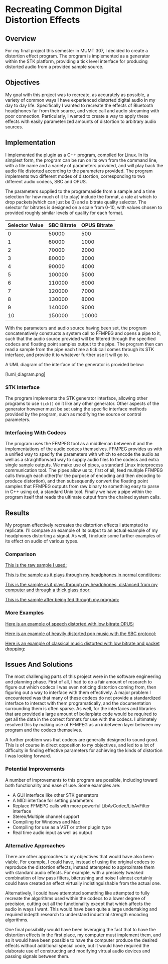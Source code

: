 # Recreating Common Digital Distortion Effects

## Overview

For my final project this semester in MUMT 307, I decided to create a distortion effect program. The program is implemented as a generator within the STK platform, providing a tick level interface for producing distorted audio from a provided sample source. 

## Objectives

My goal with this project was to recreate, as accurately as possible, a variety of common ways I have experienced distorted digital audio in my day to day life. Specifically I wanted to recreate the effects of Bluetooth headphones far from their source, and voice call and audio streaming with poor connection. Particularly, I wanted to create a way to apply these effects with easily parameterized amounts of distortion to arbitrary audio sources. 

## Implementation

I implemented the plugin as a C++ program, compiled for Linux. In its simplest form, the program can be run on its own from the command line, with a file name and a variety of parameters provided, and will play back the audio file distorted according to the parameters provided. The program implements two different modes of distortion, corresponding to two different audio codecs, SBC and OPUS. 

The parameters supplied to the program(aside from a sample and a time selection for how much of it to play) include the format, a rate at which to drop packets(which can just be 0) and a bitrate quality selector. The selector for bitrates is designed on a scale from 0-10, with values chosen to provided roughly similar levels of quality for each format. 

|Selector Value | SBC Bitrate | OPUS Bitrate|
|---------------|-------------|-------------|
| 0 | 50000 | 500
| 1 | 60000 | 1000
| 2 | 70000 |2000
| 3 | 80000 |3000
| 4 | 90000 |4000
| 5 | 100000|5000
| 6 | 110000|6000
| 7 | 120000|7000
| 8 | 130000|8000
| 9 | 140000|9000
| 10 | 150000 | 10000

With the parameters and audio source having been set, the program concatenatively constructs a system call to FFMPEG and opens a pipe to it, such that the audio source provided will be filtered through the specified codecs and floating point samples output to the pipe. The program then can read a sample from the pipe each time a tick call comes through its STK interface, and provide it to whatever further use it will go to.

A UML diagram of the interface of the generator is provided below:

[!uml_diagram.png]

### STK Interface

The program implements the STK generator interface, allowing other programs to use ```tick()``` on it like any other generator. Other aspects of the generator however must be set using the specific interface methods provided by the program, such as modifying the source or control parameters. 

### Interfacing With Codecs

The program uses the FFMPEG tool as a middleman between it and the implementations of the audio codecs themselves. FFMPEG provides us with a unified way to specify the parameters with which to encode the audio as well as a straightforward way to supply audio files to the codecs and extra single sample outputs. We make use of pipes, a standard Linux interprocess communication tool. The pipes allow us to, first of all, feed multiple FFMPEG calls through each other(for the purpose of encoding and then decoding to produce distortion), and then subsequently convert the floating point samples that FFMPEG outputs from raw binary to something easy to parse in C++ using od, a standard Unix tool. Finally we have a pipe within the program itself that reads the ultimate output from the chained system calls. 

## Results

My program effectively recreates the distortion effects I attempted to replicate. I'll compare an example of its output to an actual example of my headphones distorting a signal. As well, I include some further examples of its effect on audio of various types.

### Comparison
[This is the raw sample I used:](/demo_raw.wav)

[This is the sample as it plays through my headphones in normal conditions:](/demo_distorted.wav)

[This is the sample as it plays through my headphones, distanced from my computer and through a thick glass door:](/demo_headphones.wav)

[This is the sample after being fed through my program:](/demo_recreated.wav)

### More Examples

[Here is an example of speech distorted with low bitrate OPUS:](/speech_distorted.wav)

[Here is an example of heavily distorted pop music with the SBC protocol:](/umbrella_distorted.wav)

[Here is an example of classical music distorted with low bitrate and packet dropping:](/classical_distorted.wav)


## Issues And Solutions

The most challenging parts of this project were in the software engineering and planning phase. First of all, I had to do a fair amount of research to figure out which codecs I was even noticing distortion coming from, then figuring out a way to interface with them effectively. A major problem I encountered was that many of these codecs do not provide a standardized interface to interact with them programatically, and the documentation surrounding them is often sparse. As well, for the interfaces and libraries that are provided a large amount of boilerplate code would be required to get all the data in the correct formats for use with the codecs. I ultimately resolved this by making use of FFMPEG as an inbetween layer between my program and the codecs themselves.

A further problem was that codecs are generally designed to sound good. This is of course in direct opposition to my objectives, and led to a lot of difficulty in finding effective parameters for achieving the kinds of distortion I was looking forward. 

### Potential Improvements

A number of improvements to this program are possible, including toward both functionality and ease of use. Some examples are:

- A GUI interface like other STK generators
- A MIDI interface for setting parameters
- Replace FFMEPG calls with more powerful LibAvCodec/LibAvFilter interface
- Stereo/Multiple channel support
- Compiling for Windows and Mac
- Compiling for use as a VST or other plugin type
- Real time audio input as well as output

### Alternative Approaches

There are other approaches to my objectives that would have also been viable. For example, I could have, instead of using the original codecs to reproduce the distortion effects, instead attempted to approximate them with standard audio effects. For example, with a precisely tweaked combination of low pass filters, bitcrushing and noise I almost certainly could have created an effect virtually indistinguishable from the actual one. 

Alternatively, I could have attempted something like attempted to fully recreate the algorithms used within the codecs to a lower degree of precision, cutting out all the functionality except that which affects the audio in ways I want. This would have been quite a large undertaking and required indepth research to understand industrial strength encoding algorithms.

One final possibility would have been leveraging the fact that to have the distortion effects in the first place, my computer must implement them, and so it would have been possible to have the computer produce the desired effects without additional special code, but it would have required the elaborate use of constructing and modifying virtual audio devices and passing signals between them.
